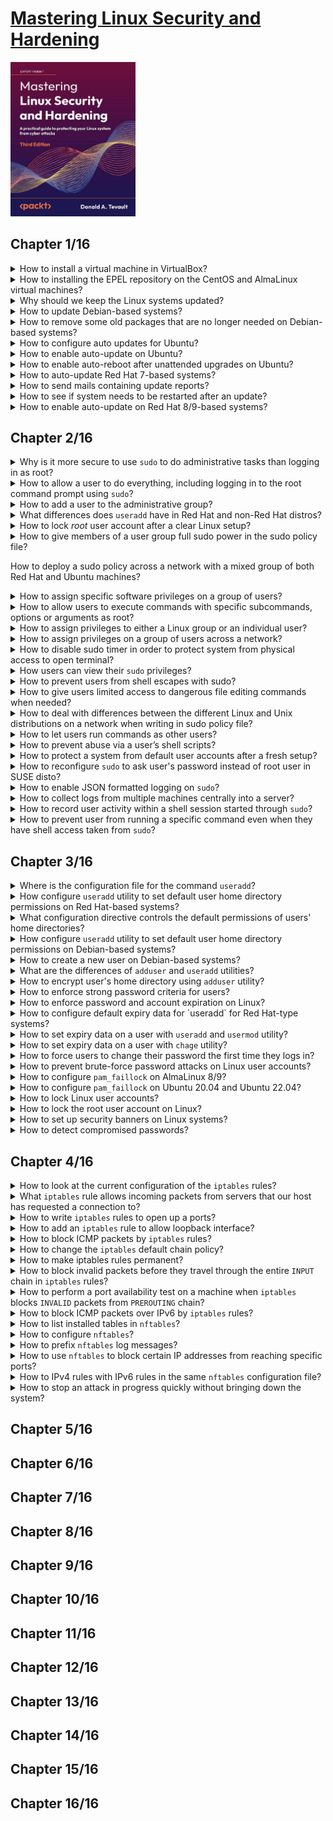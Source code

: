 # [Mastering Linux Security and Hardening](books/9781837630516.md)
<img alt="Mastering Linux Security and Hardening" src="../covers/9781837630516.jpg" width="200"/>

## Chapter 1/16

<details>
<summary>How to install a virtual machine in VirtualBox?</summary>

> Download and install VirtualBox and the VirtualBox Extension Pack from https://www.virtualbox.org/.
>
> Get version of installed VirtualBox:
>
> ```sh
> vbox_version="$(vboxmanage --version | sed 's/[^0-9.].*//')"
> ``````
>
> Check if extension pack is already installed:
>
> ```sh
> vboxmanage list extpacks | grep 'Version:' | awk '{print $2}' | grep -q "${vbox_version}" && echo "extpack for ${vbox_version} already exists"
> ``````
>
> Install extension pack otherwise:
>
> ```sh
> vbox_sum256="$(wget -O - -q "https://www.virtualbox.org/download/hashes/${vbox_version}/SHA256SUMS" | grep "${vbox_version}.vbox-extpack" | cut -d' ' -f1)"
> wget -c "https://download.virtualbox.org/virtualbox/${vbox_version}/Oracle_VM_VirtualBox_Extension_Pack-${vbox_version}.vbox-extpack" -O /tmp/${vbox_version}.vbox-extpack
> vboxmanage extpack install --replace --accept-license=${vbox_sum256} /tmp/${vbox_version}.vbox-extpack
> ``````
>
> Download the installation `.iso` files for Ubuntu Server 22.04, CentOS 7, AlmaLinux8, and AlmaLinux9 from https://ubuntu.com/, https://almalinux.org/, and https://www.centos.org/.
>
> Create a virtual machine and register it:
>
> ```sh
> vboxmanage createvm --name ubuntu --ostype archlinux_64 --basefolder $HOME/VMs --register
> ``````
>
> Increase the memory, virtual memory and cpu count:
>
> ```sh
> vboxmanage modifyvm ubuntu --cpus 2 --memory 2048 --vram 128
> ``````
>
> Create a virtual drive controller and medium and attach to the virtual machine:
>
> ```sh
> vboxmanage storagectl ubuntu --add SATA --type sata --controller IntelAhci
> vboxmanage createmedium disk --filename $HOME/VMs/ubuntu/ubuntu.vdi --size $((1024 * 20)) --format VDI
> vboxmanage storageattach sample --storagectl SATA --medium $HOME/VMs/ubuntu/ubuntu.vdi mtype normal --type hdd --port 0
> ``````
>
> Create a DVD drive, insert the `.iso` file into it and attach to the virtual machine:
>
> ```sh
> vboxmanage createmedium dvd --filename $HOME/VMs/ubuntu/ubuntu.dvd --size $((1024 * 4))
> vboxmanage storageattach ubuntu --storagectl SATA --medium $HOME/VMs/ubuntu/ubuntu.dvd --mtype normal --type dvddrive --port 1
> ``````
>
> Create a NAT network and enable port forwarding:
>
> ```sh
> ``````
>
> Start the new virtual machine:
>
> ```sh
> vboxmanage startvm ubuntu --type gui
> ``````
>
> Now install Ubuntu and take a snapshot after the clean setup:
>
> ```sh
> vboxmanage snapshot ubuntu take post-installation
> ``````

> **Resources**
> - 1

> **References**
---
</details>

<details>
<summary>How to installing the EPEL repository on the CentOS and AlmaLinux virtual machines?</summary>

> While the **Ubuntu** package repositories have pretty much everything that you need, the **CentOS** and **AlmaLinux** package repositories are lacking.
> You’ll need to install the EPEL repository. (The EPEL project is run by the Fedora team.)  
> When you install third-party repositories on Red Hat 7 and CentOS 7 systems, you’ll also need to install a priorities package and edit the `.repo` files to set the proper priorities for each repository.
> This will prevent packages from the third-party repository from overwriting official Red Hat and CentOS packages if they just happen to have the same name.  
> The two packages that you’ll need to install EPEL are in the normal CentOS 7 repositories.
>
> ```sh
> sudo yum install yum-plugin-priorities epel-release
> ``````
>
> When the installation completes, navigate to the `/etc/yum.repos.d` directory, and open the `CentOS-Base.repo` file in your favorite text editor.  
> After the last line of the `base`, `updates`, and extras sections, add the line `priority=1`.  
> After the last line of the `centosplus` section, add the line `priority=2`.  
> Open the `epel.repo` file for editing.
> After the last line of the `epel` section, add the line `priority=10`.
> After the last line of each remaining section, add the line `priority=11`.  
> Update the system and then create a list of the installed and available packages:
>
> ```sh
> sudo yum upgrade sudo yum list > yum_list.txt
> ``````
>
> To install the EPEL repository on **AlmaLinux**, all you have to do is run this command:
>
> ```sh
> sudo dnf install epel-release
> ``````
>
> There’s no priorities package as there is on CentOS 7 and earlier, so we won’t have to worry about configuring the repository priorities.
> When the package installation is complete, update the system and create a list of available sof t ware packages with these two commands:
>
> ```sh
> sudo dnf upgrade sudo dnf list > dnf_list.txt
> ``````

> **Resources**
> - 1

> **References**
---
</details>

<details>
<summary>Why should we keep the Linux systems updated?</summary>

> Spend some time perusing the Common Vulnerabilities and Exposures database on https://cve.mitre.org/ and you’ll soon see why it’s so important to keep your systems updated.

> **Resources**
> - 1

> **References**
---
</details>

<details>
<summary>How to update Debian-based systems?</summary>

> run two commands:
>
> ```sh
> sudo apt update
> sudo apt dist-upgrade
> ``````

> **Resources**
> - 1

> **References**
---
</details>

<details>
<summary>How to remove some old packages that are no longer needed on Debian-based systems?</summary>

> ```sh
> sudo apt auto-remove
> ``````

> **Resources**
> - 1

> **References**
---
</details>


<details>
<summary>How to configure auto updates for Ubuntu?</summary>

>

> **Resources**
> - 1

> **References**
---
</details>

<details>
<summary>How to enable auto-update on Ubuntu?</summary>

> When you first install Ubuntu, automatic updates are turned on by default.
> To verify that, you’ll first check the status of the `unattended-upgrades` service:
>
> ```sh
> systemctl status unattended-upgrades
> ``````
>
> Then, look in the `/etc/apt/apt.conf.d/20auto-upgrades` file. If *auto-updating* is enabled, you’ll see this:
>
> ```
> APT::Periodic::Update-Package-Lists "1";
> APT::Periodic::Unattended-Upgrade "1";
> ``````

> **Resources**
> - 1

> **References**
---
</details>

<details>
<summary>How to enable auto-reboot after unattended upgrades on Ubuntu?</summary>

> By default, Ubuntu systems don’t automatically reboot after an update is installed.
> If you keep it that way, you’ll see a message about it when you log into the system. 
> But if you prefer, you can set Ubuntu to automatically reboot after it automatically updates itself.
>
> Go into the `/etc/apt/apt.conf.d` directory and open the `50unattended-upgrades` file in your favorite text editor, you’ll see a line that says:
>
> ```sh
> Unattended-Upgrade::Automatic-Reboot "false";
> ``````
>
> With this new configuration, Ubuntu will now reboot itself immediately after the automatic update process has completed.
> If you’d rather have the machine reboot at a specific time, scroll down where you’ll see this:
>
> ```sh
> //Unattended-Upgrade::Automatic-Reboot-Time "02:00";
> ``````
>
> To disable automatic updates, just go into the `/etc/apt/apt.conf.d` directory and open the `20auto-upgrades` file in your favorite text editor, you’ll see:
>
> ```sh
> APT::Periodic::Update-Package-Lists "1";
> APT::Periodic::Unattended-Upgrade "1";
> ``````
>
> Change the parameter for that second line to 0, so that the file will now look like this:
>
> ```sh
> APT::Periodic::Update-Package-Lists "1";
> APT::Periodic::Unattended-Upgrade "0";
> ``````
>
> If you want to see if there are any security-related updates available, but don’t want to see any non-security updates, use the unattended-upgrade command, like so:
>
> ```sh
> sudo unattended-upgrade --dry-run -d
> ``````
>
> 8. To manually install the security-related updates without installing non-security updates, just run:
>
> ```sh
> sudo unattended-upgrade -d
> ``````
>
> Also, if you’re running a non-Ubuntu flavor of Debian, which would include Rasp-bian for the Raspberry Pi, you can give it the same functionality as Ubuntu by installing the unattended-upgrades package. Just run this command:
>
> ```sh
> sudo apt install unattended-upgrades
> ``````

> **Resources**
> - 1

> **References**
---
</details>

<details>
<summary>How to auto-update Red Hat 7-based systems?</summary>

> There’s no automatic update mechanism on Red Hat-based systems, which include CentOS and Oracle Linux.
> So, with the default configuration, you’ll need to perform updates yourself:
>
> To update a Red Hat 7-based system, just run this one command:
>
> ```sh
> sudo yum upgrade
> ``````
>
> To see only security updates that are ready to be installed:
>
> ```sh
> sudo yum updateinfo list updates security
> ``````
>
> To only install the security updates:
>
> ```sh
> sudo yum upgrade --security
> ``````
>
> To make CentOS system automatically update itself, install and enable `yum-cron` service:
>
> ```sh
> sudo yum install yum-cron
> sudo systemctl enable --now yum-cron
> ``````
>
> To configure `yum-cron` service, edit `/etc/yum/yum-cron.conf` file:
>
> ```sh
> update_cmd = security
>
> download_updates = yes
> apply_updates = no
> ``````
>
> If you want the updates to get automatically installed, change the `apply_updates` parameter to `yes`.
>
> Note that unlike Ubuntu, there’s no setting to make Red Hat 7-based systems automatically reboot themselves after an update.

> **Resources**
> - 1

> **References**
---
</details>

<details>
<summary>How to send mails containing update reports?</summary>

> Mail settings for yum-cron can be found in `/etc/yum/yum-cron.conf` file.
>
> The `email_to` line is set to send messages to the root user account.
> If you want to receive messages on your own account, just change it here.
>
> To see the messages, you’ll need to install a mail reader program like **mutt**, if one isn’t already installed. 
>
> ```sh
> sudo yum install mutt
> ``````

> **Resources**
> - 1

> **References**
---
</details>

<details>
<summary>How to see if system needs to be restarted after an update?</summary>

> Make sure `needs-restarting` is installed:
>
> ```sh
> sudo yum install yum-utils
> ``````
>
> * `sudo needs-restarting`: This shows the services that need to be restarted, and the reasons why the system might need to be rebooted.
> * `sudo needs-restarting -s`: This only shows the services that need to be restarted.
> * `sudo needs-restarting -r`: This only shows the reasons why the system needs to be rebooted.

> **Resources**
> - 1

> **References**
---
</details>

<details>
<summary>How to enable auto-update on Red Hat 8/9-based systems?</summary>

> For the most part, you use `dnf` the same way that you’d use `yum`, with the same arguments and options.
>
> ```sh
> sudo dnf upgrade
> ``````
>
> The main functional difference between `yum` and `dnf` is that `dnf` has a different automatic update mechanism.
> Instead of installing the `yum-cron` package, you’ll now install the `dnf-automatic` package:
>
> ```sh
> sudo dnf install dnf-automatic
> ``````
>
> Configure the `/etc/dnf directory/automatic.conf` file the same way as you did the yum-cron.conf file for CentOS 7.  
>
> Instead of working as a cron job, as the old `yum-cron` did, `dnf-automatic` works with a systemd timer.
> When you first install `dnf-automatic`, the timer is disabled.
> Enable it and start it by running this command:
>
> ```sh
> sudo systemctl enable --now dnf-automatic.timer
> ``````
>
> To determine if a system needs to be restarted, just install the `yum-utils` package and run the `needs-restarting` command, the same as you did for CentOS 7.
> (For some reason, the Red Hat developers never bothered to change the package name to `dnf-utils`.)

> **Resources**
> - 1

> **References**
---
</details>

## Chapter 2/16

<details>
<summary>Why is it more secure to use <code>sudo</code> to do administrative tasks than logging in as root?</summary>

> Using `su -` to log in to the root command prompt does not let `sudo` to record user activity.
> For that reason, getting access to the root command prompt should be prevented.

> **Resources**
> - 2

> **References**
---
</details>

<details>
<summary>How to allow a user to do everything, including logging in to the root command prompt using <code>sudo</code>?</summary>

> The first method is to add users to a predefined administrators group and then, if it hasn’t already been done, to configure the sudo policy to allow that group to do its job.
> It’s simple enough to do except that different Linux distro families use different admin groups.
>
> On Unix, BSD, and most Linux systems, you would add users to the **wheel** group.
>
> Edit sudo policy file by doing `sudo visudo`:
>
> ```sudo
> %wheel ALL=(ALL) ALL
> ``````
>
> The percent sign indicates that we’re working with a group.
> The three appearances of *ALL* mean that members of that group can perform *ALL* commands, as *ALL* users, on *ALL* machines in the network on which this policy is deployed.
>
> ```sudo
> %wheel ALL=(ALL) NOPASSWD: ALL
> ``````
>
> The former snippet means that members of the **wheel** group would be able to perform all of their sudo tasks without ever having to enter any password.
> Avoid doing so, even for home use.

> **Resources**
> - 2

> **References**
---
</details>

<details>
<summary>How to add a user to the administrative group?</summary>

> On Red Hat distros add users to the **wheel** group:
>
> ```sudo
> sudo usermod -a -G wheel maggie
> ``````
>
> Use `-a` option in order to prevent removing the user from other groups to which he or she belongs.
>
> You can also add a user account to the wheel group as you create it.
>
> ```sudo
> sudo useradd -G wheel frank
> ``````
>
> For members of the Debian family, including Ubuntu, the procedure is the same, except that you would use the **sudo** group instead of the **wheel** group.

> **Resources**
> - 2

> **References**
---
</details>

<details>
<summary>What differences does <code>useradd</code> have in Red Hat and non-Red Hat distros?</summary>

> With a member of the Red Hat family, `useradd` comes with predefined default settings to create user accounts. 
> For non-Red Hat-type distros, you’d need to either reconfigure the default settings or use extra option switches in order to create the user’s home directory and to assign the correct shell:
>
> *Red Hat distros*
>
> ```sudo
> sudo useradd -G wheel frank
> ``````
>
> *non-Red Hat distros*
>
> ```sudo
> sudo useradd -G wheel -m -d /home/frank -s /bin/bash frank
> ``````

> **Resources**
> - 2

> **References**
---
</details>

<details>
<summary>How to lock <i>root</i> user account after a clear Linux setup?</summary>

> Create a normal user account and give it full `sudo` privileges.
> Then, log out of the *root* account and log back in with your normal user account and disable the *root* account:
>
> ```sh
> sudo passwd -l root
> ``````

> **Resources**
> - 2

> **References**
---
</details>

<details>
<summary>How to give members of a user group full sudo power in the sudo policy file?</summary>

> You can either create an entry for an individual user or create a user alias.
>
> ```sudo
> ADMINS ALL=(ALL) ALL
> ``````
>
> It’s also possible to add a sudo entry for just a single user, and you might need to do that under very special circumstances.
>
> ```sudo
> frank ALL=(ALL) ALL
> ``````

> **Resources**
> - 2

> **References**
---
</details>

How to deploy a sudo policy across a network with a mixed group of both Red Hat and Ubuntu machines?

<details>
<summary>How to assign specific software privileges on a group of users?</summary>

> You can, for example, create a `BACKUPADMINS` user alias for backup administrators, a `WEBADMINS` user alias for web server administrators, or whatever else you desire:
>
> ```sudo
> User_Alias SOFTWAREADMINS = vicky, cleopatra
> ``````
>
> Then assign some duties to the user alias:
>
> ```sudo
> Cmnd_Alias SOFTWARE = /bin/rpm, /usr/bin/up2date, /usr/bin/yum
> ``````
>
> Now, it’s just a simple matter of assigning the `SOFTWARE` command alias to the `SOFTWAREADMINS` user alias:
>
> ```sudo
> SOFTWAREADMINS ALL=(ALL) SOFTWARE
> ``````

> **Resources**
> - 2

> **References**
---
</details>

<details>
<summary>How to allow users to execute commands with specific subcommands, options or arguments as root?</summary>

> The way sudo works is that if a command is listed by itself, then the assigned user can use that command with any subcommands, options, or arguments.
>
> ```sudo
> Cmnd_Alias SERVICES = /sbin/service, /sbin/chkconfig, /usr/bin/systemctl start, /usr/bin/systemctl stop, /usr/bin/systemctl reload, /usr/bin/systemctl restart, /usr/bin/systemctl status, /usr/bin/systemctl enable, /usr/bin/systemctl disable
> ``````
>
> But when a command is listed in the command alias with a subcommand, option, or argument, that’s all anyone who’s assigned to the command alias can run.
>
> You can eliminate all of the `systemctl` subcommands and make the `SERVICES` alias look like this:
>
> ```sudo
> Cmnd_Alias SERVICES = /sbin/service, /sbin/chkconfig, /usr/bin/systemctl
> ``````
>
> But if you do that, Lionel and Charlie will also be able to shut down or reboot the system, edit the services files, or change the machine from one systemd target to another.
>
> Because the `systemctl` command covers a lot of different functions, you have to be careful not to allow delegated users to access too many of those functions.
> A better solution would be to add a wildcard to each of the systemctl subcommands:
>
> ```sudo
> Cmnd_Alias SERVICES = /sbin/service, /sbin/chkconfig, /usr/bin/systemctl start *, /usr/bin/systemctl stop *, /usr/bin/systemctl reload *, /usr/bin/systemctl restart *, /usr/bin/systemctl status *, /usr/bin/systemctl enable *, /usr/bin/ systemctl disable *
> ``````

> **Resources**
> - 2

> **References**
---
</details>

<details>
<summary>How to assign privileges to either a Linux group or an individual user?</summary>

> ```sudo
> katelyn ALL=(ALL) STORAGE
> gunther ALL=(ALL) /sbin/fdisk -l
> %backup_admins ALL=(ALL) BACKUP
> ``````

> **Resources**
> - 2

> **References**
---
</details>

<details>
<summary>How to assign privileges on a group of users across a network?</summary>

> Each host alias consists of a list of server hostnames.
> This is what allows you to create one sudoers file on one machine and deploy it across the network.
> For example, you could create a `WEBSERVERS` host alias, a `WEBADMINS` user alias, and a `WEBCOMMANDS` command alias with the appropriate commands:
>
> ```sudo
> Host_Alias WEBSERVERS = webserver1, webserver2
> User_Alias WEBADMINS = junior, kayla
> Cmnd_Alias WEBCOMMANDS = /usr/bin/systemctl status httpd, /usr/bin/systemctl start httpd, /usr/bin/systemctl stop httpd, /usr/bin/systemctl restart httpd
> WEBADMINS WEBSERVERS=(ALL) WEBCOMMANDS
> ``````

> **Resources**
> - 2

> **References**
---
</details>

<details>
<summary>How to disable sudo timer in order to protect system from physical access to open terminal?</summary>

> Even though `sudo` is a security tool, certain things that you can do with it can make your system even more insecure than it was.
>
> By default, the sudo timer is set for 5 minutes.
> Although this is obviously handy, it can also be problematic if users were to walk away from their desks with a command terminal still open.
>
> You can easily disable this timer by adding a line to the *Defaults* section of the sudoers file:
>
> ```sudo
> Defaults timestamp_timeout = 0
> ``````
>
> If you need to leave your desk for a moment, your best action would be to log out of the server first.
> Short of that, you could just reset the sudo timer by running this command:
>
> ```sh
> sudo -k
> ``````

> **Resources**
> - 2

> **References**
---
</details>

<details>
<summary>How users can view their <code>sudo</code> privileges?</summary>

> ```sh
> sudo -l
> ``````

> **Resources**
> - 2

> **References**
---
</details>

<details>
<summary>How to prevent users from shell escapes with sudo?</summary>

> By assigning shell commands to users in sudo policy file, you have effectively given them full `sudo` privileges.
>
> ```sudo
> maggie ALL=(ALL) /bin/bash, /bin/zsh
> ``````
>
> This should be avoided all the time.
>
> But certain programs, especially text editors like `vi` and pagers like `less`, also have a handy shell escape feature.
>
> Imagine that you want Frank to be able to edit the `sshd_config` file and only that file.
> You might be tempted to add a line to your sudo configuration that would look like this:
>
> ```sudo
> frank ALL=(ALL) /bin/vim /etc/ssh/sshd_config
> ``````
>
> Once Frank has opened the `sshd_config` file with his sudo privilege, he can then use Vim’s shell escape feature to perform other root-level commands, which includes being able to edit other configuration files, create new users, manipulate system services, or install malware.
>
> You can fix this problem by having users use sudoedit instead of vim:
>
> ```sudo
> frank ALL=(ALL) sudoedit /etc/ssh/sshd_config
> ``````
>
> Other programs that have a shell escape feature include the following:
>
> * vim
> * emacs
> * less
> * view
> * more
>
> To deal with them, use the `NOEXEC:` option when we set up our sudoers rules.
>
> ```sudo
> vicky ALL=(ALL) /usr/bin/less
> ``````
>
> ```sh
>  sudo less messages
> ``````
>
> To open a shell from within less, Vicky will type `!bash` instead of `:shell` and a new shell will be spawned.
>
> To fix that we use the `NOEXEC:` option to the sudoers rule:
>
> ```sudo
> vicky ALL=(ALL) NOEXEC: /usr/bin/less
> ``````
>
> This prevents Vicky from escaping to even her own shell.

> **Resources**
> - 2

> **References**
---
</details>

<details>
<summary>How to give users limited access to dangerous file editing commands when needed?</summary>

> Some programs that don’t have shell escapes can still be dangerous if you give users unrestricted privileges to use them.
>
> * cat
> * cut
> * awk
> * sed
>
> If you must give someone sudo privileges to use one of these programs, it’s best to limit their use to only specific files.

> **Resources**
> - 2

> **References**
---
</details>

<details>
<summary>How to deal with differences between the different Linux and Unix distributions on a network when writing in sudo policy file?</summary>

> You can use host aliases to ensure that servers will only allow the execution of commands that are appropriate for their operating systems.
> Also, be aware that some system services have different names on different Linux distributions.
> On Red Hat-type systems, the Secure Shell service is `sshd`. On Debian/Ubuntu systems, it’s just plain `ssh`.

> **Resources**
> - 2

> **References**
---
</details>

<details>
<summary>How to let users run commands as other users?</summary>

> In the following line, *(ALL)* means that Sylvester can run the `systemctl` commands as any user:
>
> ```sudo
> sylvester ALL=(ALL) /usr/bin/systemctl status sshd, /usr/bin/systemctl restart sshd
> ``````
>
> You could, if desired, change that *(ALL)* to *(root)* in order to specify that Sylvester can only run these commands as the root user:
>
> ```sudo
> sylvester ALL=(root) /usr/bin/systemctl status sshd, /usr/bin/systemctl restart sshd
> ``````
>
> Okay, there’s probably not much point in that because nothing changes.
>
> But there are more practical uses for this feature.
> Let’s say that Vicky is a database admin, and you want her to run as the database user:
>
> ```sudo
> vicky ALL=(database) /usr/local/sbin/some_database_script.sh
> ``````
>
> Vicky could then run the command as the database user by entering the following command:

> **Resources**
> - 2

> **References**
---
</details>

<details>
<summary>How to prevent abuse via a user’s shell scripts?</summary>

> Let’s have Frank create the `frank_script.sh` shell script:
>
> ```sh
> sudo -u database some_database_script.sh
> ``````
>
> add this rule for Frank:
>
> ```sudo
> frank ALL=(ALL) /home/frank/frank_script.sh
> ``````
>
> Since this file is in Frank’s own home directory and he is its owner, he can edit it any way he wants.
>
> ```sh
> #!/bin/bash
>
> echo "This script belongs to Frank the Cat."
> sudo -i
> ``````
>
> What `sudo -i` does is to log a person in to the root user’s shell, the same way that `sudo su -` does.
> If Frank were to do `sudo -i` from his own command prompt, it would fail because he doesn’t have the privilege to do that.
>
> To remedy this, move Frank’s script to the `/usr/local/sbin/` directory and change the ownership to the root user so that Frank won’t be able to edit it.
> And of course, before I do that, I’ll make sure to delete that `sudo -i` line from it:
>
> ```sh
> mv frank_script.sh /usr/local/sbin
> chown root: /usr/local/sbin/frank_script.sh
> ``````
>
> Finally, I’ll open `visudo` and change his rule to reflect the new location of the script.
> The new rule looks like this:
>
> ```sudo
> frank ALL=(ALL) /usr/local/sbin/frank_script.sh
> ``````
>
> Frank can still run the script, but he can’t edit it.

> **Resources**
> - 2

> **References**
---
</details>

<details>
<summary>How to protect a system from default user accounts after a fresh setup?</summary>

> The first thing you want to do after setting up a system is to set up your own user account, give it a good password, and give it sudo privileges.
> Then get rid of that default account, because leaving it in place, especially if you leave the default password, is just asking for trouble.
>
> Look in the `/etc/password` file on *RaspEX*, and you’ll see the default user there:
>
> ```passwd
> raspex:x:1000:1000:,,,:/home/raspex:/bin/bash
> ``````
>
> Then, look in the `/etc/sudoers` file, and you’ll see this line, which allows the *raspex* user to do all `sudo` commands without having to enter a password:
>
> ```sudo
> raspex ALL=(ALL) NOPASSWD: ALL
> ``````
>
> Another thing to watch out for is that some Linux distributions for IoT devices have this rule in a separate file in the `/etc/sudoers.d` directory, instead of in the main sudoers file.
> Either way, you’ll want to delete this rule, as well as the default user account, when you set up your IoT device.
> And of course, you’ll also want to change the root user password, and then lock the root user account.

> **Resources**
> - 2

> **References**
---
</details>

<details>
<summary>How to reconfigure <code>sudo</code> to ask user's password instead of root user in SUSE disto?</summary>

> When you install a SUSE distro you and the root user will both have the same password.
>
> When you do `sudo visudo` on a SUSE machine, you’ll see these two lines that you don’t see on any other Linux distro:
>
> ```sudo
> Defaults targetpw # ask for the password of the target user i.e.
> root ALL ALL=(ALL) ALL # WARNING! Only use this together with 'Defaults targetpw'!
> ``````
>
> Replace previous rules with:
>
> ```sudo
> %wheel ALL=(ALL:ALL) ALL
> ``````
>
> Add users to *wheel* group:
>
> ```sh
> usermod -a -G wheel frank
> ``````
>
> Then disable the *root* user:
>
> ```sh
> sudo passwd -l root
> ``````

> **Resources**
> - 2

> **References**
---
</details>

<details>
<summary>How to enable JSON formatted logging on <code>sudo</code>?</summary>

> ```sudo
> Defaults log_format=json
> ``````

> **Resources**
> - 2

> **References**
> - https://opensource.com/article/22/2/new-sudo-features-2022
---
</details>

<details>
<summary>How to collect logs from multiple machines centrally into a server?</summary>

> ```sudo
> Defaults log_server=172.16.167.150
> ``````
>
> If you want JSON-formatted log messages, you need the following setting in the `[eventlog]` section of the `/etc/sudo_logsrvd.conf` file:
>
> ```conf
> log_format = json
> ``````

> **Resources**
> - 2

> **References**
> - https://opensource.com/article/22/2/new-sudo-features-2022
---
</details>

<details>
<summary>How to record user activity within a shell session started through <code>sudo</code>?</summary>

> ```sudo
> Defaults log_subcmds
> ``````

> **Resources**
> - 2

> **References**
> - https://opensource.com/article/22/2/new-sudo-features-2022
---
</details>

<details>
<summary>How to prevent user from running a specific command even when they have shell access taken from <code>sudo</code>?</summary>

> Let's say the `who` command is dangerous.
>
> ```sudo
> Defaults intercept
> frank ALL = (ALL) ALL, !/usr/bin/who
> ``````
>
> Now users will be prevented to run the `who` command even when they try to run it within a shell opened by `sudo`.
>
> You can easily disable running shells altogether:
>
> ```sudo
> Defaults intercept
> Cmnd_Alias SHELLS=/usr/bin/bash, /usr/bin/sh, /usr/bin/csh
> frank ALL = (ALL) ALL, !SHELLS
> ``````
>
> Not only users cannot start shell sessions through `sudo`, also they cannot execute external commands from editors either.

> **Resources**
> - 2

> **References**
> - https://opensource.com/article/22/2/new-sudo-features-2022
---
</details>

## Chapter 3/16

<details>
<summary>Where is the configuration file for the command <code>useradd</code>?</summary>

> `/etc/login.defs` configuration file.

> **Resources**
> - 3

> **References**
---
</details>

<details>
<summary>How configure <code>useradd</code> utility to set default user home directory permissions on Red Hat-based systems?</summary>

> By default, the `useradd` utility on Red Hat-type systems creates user home directories with a permissions setting of `700`, configured in `/etc/login.defs` file.
>
> ```conf
> CREATE_HOME yes
> UMASK 077
> ``````

> **Resources**
> - 3

> **References**
---
</details>

<details>
<summary>What configuration directive controls the default permissions of users' home directories?</summary>

> By default, `HOME_MODE` directive in `/etc/login.defs` configuration file is used to set permission for new user home directories.
> But if `HOME_MODE` is not set, the value of `UMASK` is used to create the mode.
>
> On RHEL 8 or RHEL 9-type distro, such as AlmaLinux, the `UMASK` is set for wide-open permissions:
>
> ```conf
> UMASK 022
> ``````
>
> But even though the `UMASK` is wide-open, when `HOME_MODE` is set properly, new user home directories still get properly locked down:
>
> ```conf
> HOME_MODE 0700
> ``````
>
> Either the `HOME_MODE` line or the `UMASK` line is in the login.defs file for all Linux distros, but until recently, Red Hat-type distros have been the only ones that have had them set to a restrictive value by default.
>
> ```conf
> UMASK 077
> ``````

> **Resources**
> - 3

> **References**
---
</details>

<details>
<summary>How configure <code>useradd</code> utility to set default user home directory permissions on Debian-based systems?</summary>

> The default permission set to users' home directories on Debian-based systems is wide-open, it should be fixed:
>
> ```sh
> cd /home
> sudo chmod 700 *
> ``````
>
> To change the default permissions setting for home directories, edit `/etc/login.defs` configuration file and set directive values accordingly:
>
> ```conf
> UMASK 077
> HOME_MODE 0750
> ``````
>
> This includes access permissions for a user’s own personal group, but that’s okay. It still effectively means that only the respective owners of the various home directories can get into them.

> **Resources**
> - 3

> **References**
---
</details>

<details>
<summary>How to create a new user on Debian-based systems?</summary>

> Debian-based distros have two user creation utilities:
>
> * `useradd`
> * `adduser`
>
> The `useradd` utility on Debian-based systems does not create user home directory and does not set user shell by default.
> So the command should be used like this:
>
> ```sh
> sudo useradd -m -d /home/frank -s /bin/bash frank
> ``````

> **Resources**
> - 3

> **References**
---
</details>

<details>
<summary>What are the differences of <code>adduser</code> and <code>useradd</code> utilities?</summary>

> The `adduser` utility is an interactive way to create user accounts and passwords with a single command, which is unique to the Debian family of Linux distros.
>
> On Debian and Ubuntu 20.04, it creates user home directories with the wide-open 755 permissions value.
> Fix it by overwriting the `DIR_MODE` directive in `/etc/adduser.conf` file:
>
> ```conf
> DIR_MODE=700
> ``````
>
> One thing that `adduser` can do that `useradd` can’t is to automatically encrypt a user’s home directory as you create the account.

> **Resources**
> - 3

> **References**
---
</details>

<details>
<summary>How to encrypt user's home directory using <code>adduser</code> utility?</summary>

> You’ll first have to install the `ecryptfs-utils` package.
>
> ```sh
> sudo apt install ecryptfs-utils
> ``````
>
> Create a user account with an encrypted home directory for Cleopatra and then view the results:
>
> ```sh
> sudo adduser --encrypt-home cleopatra
> ``````
>
> Log in as Cleopatra and run the `ecryptfs-unwrap-passphrase` command:
>
> ```sh
> su - cleopatra
> ecryptfs-unwrap-passphrase
> exit
> ``````
>
> Note that some of the information that `adduser` asks for is optional, and you can just hit the *Enter* key for those items.

> **Resources**
> - 3

> **References**
---
</details>

<details>
<summary>How to enforce strong password criteria for users?</summary>

> We’ll be using the `pwquality` module for the **Pluggable Authentication Module (PAM)**.
> This is a newer technology that has replaced the old *cracklib* module.
> On any Red Hat 7 or newer type of system, and on SUSE and OpenSUSE, `pwquality` is installed by default, even if you do a minimal installation.
>
> If you `cd` into the `/etc/pam.d/` directory, you can do a `grep` operation to check that the PAM configuration files are already set up.
> `retry=3` means that a user will only have three tries to get the password right when logging in to the system:
>
> ```sh
> grep 'pwquality' *
> ``````
>
> On Debian and Ubuntu, you’ll need to install `pwquality` yourself:
>
> ```sh
> sudo apt install libpam-pwquality
> ``````
>
> The rest of the procedure is the same for all of our operating systems and consists of just editing the `/etc/security/pwquality.conf` file.
>
> No password complexity criteria are in effect after installation.
>
> The minimum length setting works on a credit system.
> This means that for every different type of character class in the password, the minimum required password length will be reduced by one character.
>
> For example, let’s set minlen to a value of 19 and try to assign Katelyn the password of *turkeylips*:
>
> ```conf
> minlen = 19
> ``````
>
> Because the lowercase characters in *turkeylips* count as credit for one type of character class, we’re only required to have 18 characters instead of 19.
> If we try this again with *TurkeyLips*, the uppercase T and uppercase L count as a second character class, so we only need to have 17 characters in the password.
>
> Let’s say that you don’t want lowercase letters to count toward your credits:
>
> ```conf
> lcredit = 1
> ``````
>
> change the 1 to a 0:
>
> ```conf
> lcredit = 0
> ``````
>
> Then, try assigning Katelyn *turkeylips* as a password.
>
> This time, the `pwquality` really does want 19 characters.
> If we set a credit value to something higher than 1, we would get credit for multiple characters of the same class type up to that value.
>
> We can also set the credit values to negative numbers in order to require a certain number of characters types in a password.
>
> ```conf
> dcredit = -3
> ``````
>
> This would require at least three digits in a password.
> However, it’s a really bad idea to use this feature, because someone who’s doing a password attack would soon find the patterns that you require,
> which would help the attacker to direct the attack more precisely.
> If you need to require that a password has multiple character types, it would be better to use the minclass parameter:
>
> ```conf
> minclass = 3
> ``````
>
> It’s already set to a value of 3, which would require characters from three different classes. To use this value, all you have to do is to remove the comment symbol.
>
> In the `/etc/login.defs` file on your CentOS 7 machine, you’ll see the line `PASS_MIN_LEN 5`.
> Supposedly, this is to set the minimum password length, but in reality, `pwquality` overrides it.
> So, you could set this value to anything at all, and it would have no effect. (Note that the `PASS_MIN_LEN` parameter is no longer supported on RHEL 8/9-type distros.)

> **Resources**
> - 3

> **References**
---
</details>


<details>
<summary>How to enforce password and account expiration on Linux?</summary>

> With the `chage` utility, you can either set password and account expiration data for other users or use the `-l` option to view expiration data.
> Any unprivileged user can use `chage -l` without `sudo` to view his or her own data.
>
> let’s first look at where the default settings are stored. 
> Default settings are stored in `/etc/login.defs` file.
>
> ```
> PASS_MAX_DAYS 99999
> PASS_MIN_DAYS 0
> PASS_WARN_AGE 7
> ``````

> **Resources**
> - 3

> **References**
---
</details>

<details>
<summary>How to configure default expiry data for `useradd` for Red Hat-type systems?</summary>

> The `/etc/default/useradd` file has the default settings.  
>
> Ubuntu also has the `useradd` configuration file, but it doesn’t work.
> No matter how you configure it, the Ubuntu version of useradd just won’t read it. So, the write-up about this file only applies to Red Hat-type systems.
>
> The `EXPIRE=` line sets the default expiration date for new user accounts.
>
> By default, there is no default expiration date.
> `INACTIVE=-1` means that user accounts won’t be automatically locked out after the users’ passwords expire.
> If we set this to a positive number, then any new users will have that many days to change an expired password before the account gets locked.
>
> To change the defaults in the `useradd` file, you can either hand-edit the file or use `useradd -D` with the appropriate option switch for the item that you want to change.
>
> For example, to set a default expiration date of December 31, 2025, the command would be as follows:
>
> ```sh
> sudo useradd -D -e 2025-12-31
> ``````
>
> To see the new configuration, you can either open the `useradd` file or just do `sudo useradd -D`.
>
> `useradd` doesn’t do any safety checks to ensure that the default shell that you’ve assigned is installed on the system.

> **Resources**
> - 3

> **References**
---
</details>

<details>
<summary>How to set expiry data on a user with <code>useradd</code> and <code>usermod</code> utility?</summary>

> There are three ways that you can do this:
>
> 1. Use `useradd` with the appropriate option switches to set expiry data as you create the accounts. 
> 2. Use `usermod` to modify expiry data on existing accounts.
> 3. Use `chage` to modify expiry data on existing accounts.
>
> You can use `useradd` and `usermod` to set account expiry data, but not to set password expiry data.
>
> * -e: Use this to set an expiration date for the account, in the form YYYY-MM-DD.
> * -f: Use this to set the number of days after the user’s password expires that you want for his or her account to get locked out.
>
> Let’s say that you want to create an account for Charlie that will expire at the end of 2025.
>
> ```sh
> sudo useradd -e 2025-12-31 charlie
> sudo useradd -m -d /home/charlie -s /bin/bash -e 2025-12-31 charlie
> ``````
>
> Verify what you’ve entered:
>
> ```sh
> sudo chage -l charlie
> ``````
>
> Now, let’s say that Charlie’s contract has been extended, and you need to change his account expiration to the end of January 2026.
>
> ```sh
> sudo usermod -e 2026-01-31 charlie
> ``````
>
> Optionally, you can set the number of days before an account with an expired password will get locked out:
>
> ```sh
> sudo usermod -f 5 charlie
> ``````
>
> But if you were to do that now, you wouldn’t see any difference in the `chage -l` output because we still haven’t set expiration data for Charlie’s password.

> **Resources**
> - 3

> **References**
---
</details>

<details>
<summary>How to set expiry data on a user with <code>chage</code> utility?</summary>

> You will only use `chage` to modify existing accounts, and you will use it for setting either an account expiration or a password expiration.
>
> * `-d` If you use the `-d` 0 option on someone’s account, you’ll force the user to change his or her password on their next login.
> * `-E` This is equivalent to the lowercase `-e` for useradd or usermod. It sets the expiration date for the user account.
> * `-I` This is equivalent to `-f` for useradd or usermod. It sets the number of days before an account with an expired password will be locked out.
> * `-m` This sets the minimum number of days between password changes. In other words, if Charlie changes his password today, the `-m 5` option will force him to wait five days before he can change his password again.
> * `-M` This sets the maximum number of days before a password expires. (Be aware, though, that if Charlie last set his password 89 days ago, using a `-m 90` option on his account will cause his password to expire tomorrow, not 90 days from now.)
> * -W This will set the number of warning days for passwords that are about to expire.
>
> ```sh
> sudo chage -E 2026-02-28 -I 4 -m 3 -M 90 -W 4 charlie
> ``````

> **Resources**
> - 3

> **References**
---
</details>

<details>
<summary>How to force users to change their password the first time they logs in?</summary>

> ```sh
> sudo chage -d 0 samson
> sudo passwd -e samson
> ``````

> **Resources**
> - 3

> **References**
---
</details>

<details>
<summary>How to prevent brute-force password attacks on Linux user accounts?</summary>

> Set the lockout value to something realistic, such as 100 failed login attempts.  
> This will provide good security, while still giving you enough time to gather information about the attackers.
>
> On RHEL 7-type systems and Ubuntu 18.04, you’ll do this by configuring the `pam_tally2` PAM.  
> On RHEL 8/9-type systems and Ubuntu 20.04/22.04, you’ll instead configure the `pam_faillock` PAM module.
>
> The `pam_tally2` module comes already installed on CentOS 7, but it isn’t configured.  
> We’ll begin by editing the `/etc/pam.d/login` file.
>
> If you’re working with a text-mode server, you’ll only need to configure the `/etc/pam.d/login` file.
> But if you’re working with a machine that’s running a graphical desktop environment, you’ll also need to configure the `/etc/pam.d/password.auth` and `/etc/pam.d/system.auth` files.
>
> In the second line of the example, we see that `pam_tally2` is set with the following parameters:
>
> * `deny=4`: This means that the user account under attack will get locked out after only four failed login attempts.
> * `even_deny_root`: This means that even the root user account will get locked if it’s under attack.
> * `unlock_time=1200`: The account will get automatically unlocked after 1,200 seconds, or 20 minutes.
>
> Once you’ve configured the login file and have had a failed login, you’ll see a new file created in the `/var/log` directory.
> You’ll view information from that file with the `pam_tally2` utility.
> You can also use `pam_tally2` to manually unlock a locked account if you don’t want to wait for the timeout period:
>
> ```sh
> sudo pam_tally2
> sudo pam_tally2 --user=charlie --reset
> sudo pam_tally2
> ``````
>
> Configuring `pam_tally2` is super easy because it only requires adding one line to the `/etc/pam.d/login`, `/etc/pam.d/password.auth`, and `/etc/pam.d/system.auth` files.
> To make things even easier, you can just copy and paste that line from the example on the `pam_tally2` man page.
>
> On the CentOS 7 virtual machine, open the `/etc/pam.d/login` file for editing.
> Look for the line that invokes the `pam_securetty` module. insert this line:
>
> ```
> auth required pam_tally2.so deny=4 even_deny_root unlock_time=1200
> ``````
>
> Place the same line at the top of the `/etc/pam.d/password.auth` and `/etc/pam.d/system`.
>
> `pam_tally2` doesn’t work with su.

> **Resources**
> - 3

> **References**
---
</details>

<details>
<summary>How to configure <code>pam_faillock</code> on AlmaLinux 8/9?</summary>

> The `pam_faillock` module is already installed on any RHEL 8 or RHEL 9-type of Linux distro.
>
> Although you can enable and configure `pam_faillock` by hand-editing the PAM configuration files, the RHEL distros provide an easier method, which is called `authselect`.
> On either an AlmaLinux 8 or AlmaLinux 9 VM, view the available `authselect` profiles by doing:
>
> ```sh
> sudo authselect list
> ``````
>
> For now, at least, we’re only dealing with local users.
> So, we’ll use the minimal profile.
> View the features of this profile like this:
>
> ```sh
> sudo authselect list-features minimal
> ``````
>
> Note that there are a lot of included features, but we’re only interested in the **with-faillock** feature.
>
> ```sh
> sudo authselect select minimal --force
> ``````
>
> After enabling a profile, we can now enable the `pam_faillock` module, like this:
>
> ```sh
> sudo authselect enable-feature with-faillock
> ``````
>
> In the `/etc/security/` directory, open the `faillock.conf` file in your favorite text editor.
>
> ```
> # silent
> # deny = 3
> # unlock_time = 600
> # even_deny_root
> ``````
>
> Remove the preceding comment symbols from all four lines, and save the file.
>
> Create a user account for Vicky by doing:
>
> ```sh
> sudo useradd vicky sudo passwd vicky
> ``````
>
> Open another terminal, and have Vicky deliberately make three failed login attempts.
> View the results in your own terminal, like this:
>
> ```sh
> sudo faillock
> sudo faillock --reset --user vicky
> ``````

> **Resources**
> - 3

> **References**
---
</details>

<details>
<summary>How to configure <code>pam_faillock</code> on Ubuntu 20.04 and Ubuntu 22.04?</summary>

> Sadly, the `authselect` utility isn’t available for Ubuntu, so we’ll just have to hand-edit the PAM configuration files.
>
> Open the `/etc/pam.d/common-auth` file in your favorite text editor.
> At the top of the file, insert these two lines:
>
> ```
> auth required pam_faillock.so preauth silent
> auth required pam_faillock.so authfail
> ``````
>
> Open the `/etc/pam.d/common-account` file in your text editor.
> At the bottom of the file, add this line:
>
> ```
> account required pam_faillock.so
> ``````
>
> Configure the `/etc/security/faillock.conf` file.

> **Resources**
> - 3

> **References**
---
</details>

<details>
<summary>How to lock Linux user accounts?</summary>

> There are two utilities that you can use to temporarily lock a user account:
>
> * usermod
> * passwd
>
> We can lock and unlock an account by doing:
>
> ```sh
> sudo usermod -L katelyn
> sudo usermod -U katelyn
> ``````
>
> Using `passwd` to lock and unlock user accounts:
>
> ```sh
> sudo passwd -l katelyn
> sudo passwd -u katelyn
> ``````
>
> This does the same job as `usermod -L`, but in a slightly different manner.
> For one thing, `passwd -l` will give you some feedback about what’s going on, whereas `usermod -L` gives you no feedback at all.

> **Resources**
> - 3

> **References**
---
</details>

<details>
<summary>How to lock the root user account on Linux?</summary>

> The first thing that you want to do when you set up a cloud-based server is to create a normal user account for yourself and set it up with full sudo privileges.
> Then, log out of the `root` user account, log in to your new account, and do this:
>
> ```sh
> sudo passwd -l root
> ``````

> **Resources**
> - 3

> **References**
---
</details>

<details>
<summary>How to set up security banners on Linux systems?</summary>

> The `/etc/motd` file will present a message banner to anyone who logs in to a system through Secure Shell.
> On your CentOS or AlmaLinux machine, an empty motd file is already there.
> On your Ubuntu machine, the motd file isn’t there, but it’s a simple matter to create one.
>
> motd stands for **Message of the Day**.
>
> The issue file, also found in the /etc directory, shows a message on the local terminal, just above the login prompt.
> A default issue file will just contain macro code that shows information about the machine.
> Here’s an example from an Ubuntu machine:
>
> ```
> Ubuntu 22.04.1 LTS \n \l
> ``````
>
> On a Red Hat-type machine, it would look like this:
>
> ```
> \S Kernel \r on an \m
> ``````

> **Resources**
> - 3

> **References**
---
</details>

<details>
<summary>How to detect compromised passwords?</summary>

> You can check your password on https://haveibeenpwned.com, but it is not a good idea to send your raw password to somebody’s website.
> Instead, just send a hash value of the password.
> Better yet, let’s just send enough of the hash to allow the site to find the password in its database, but not so much that they can figure out what your exact password is.
> We’ll do that by using the *Have I Been Pwned?* Application Programming Interface (API):
>
> ```sh
> echo -n $candidate_password | sha1sum
> curl https://api.pwnedpasswords.com/range/21BD1
> ``````

> **Resources**
> - 3

> **References**
---
</details>

## Chapter 4/16

<details>
<summary>How to look at the current configuration of the <code>iptables</code> rules?</summary>

> You need a separate component of iptables to deal with IPv4 and IPv6.
>
> ```sh
> sudo iptables -L
> sudo ip6tables -L
> ``````
>
> To see port numbers instead of port names, we can use the `-n` switch:
>
> ```sh
> sudo iptables -L -n
> ``````

> **Resources**
> - 4

> **References**
---
</details>

<details>
<summary>What <code>iptables</code> rule allows incoming packets from servers that our host has requested a connection to?</summary>

> ```sh
> sudo iptables -A INPUT -m conntrack --ctstate ESTABLISHED,RELATED -j ACCEPT
> ``````
>
> * `-A INPUT`: Places the rule at the end of the specified chain.
> * `-m`: Calls in an iptables module. In this case, we’re calling in the conntrack module to track connection states.
> * `--ctstate`: The ctstate, or connection state, portion of our rule is looking for two things. First, it’s looking for a connection that the client established with a server. Then, it looks for the related connection that’s coming back from the server in order to allow it to connect to the client. So, if a user was to use a web browser to connect to a website, this rule would allow packets from the web server to pass through the firewall to get to the user’s browser.
> * `-j`: Rules jump to a specific target, which in this case is ACCEPT.

> **Resources**
> - 4

> **References**
---
</details>

<details>
<summary>How to write <code>iptables</code> rules to open up a ports?</summary>

> To open port for **SSH** protocol following rule applies:
>
> ```sh
> sudo iptables -A INPUT -p tcp --dport ssh -j ACCEPT
> sudo iptables -A INPUT -p tcp --dport 22 -j ACCEPT
> ``````
> When an option name consists of more than one letter, we need to precede it with two dashes, instead of just one.
>
> * `-A INPUT`: Place this rule at the end of the `INPUT` chain.
> * `-p tcp`: Indicates the protocol that this rule affects.
> * `--dport ssh`:  Specifies the destination port on which we want this rule to operate.
> * `-j ACCEPT`: Jump to ACCEPT target.
>
> To open port 53 for both the TCP and UDP protocols:
>
> ```sh
> sudo iptables -A INPUT -p tcp --dport 53 -j ACCEPT
> sudo iptables -A INPUT -p udp --dport 53 -j ACCEPT
> ``````

> **Resources**
> - 4

> **References**
---
</details>

<details>
<summary>How to add an <code>iptables</code> rule to allow loopback interface?</summary>

> ```sh
> sudo iptables -I INPUT 1 -i lo -j ACCEPT
> ``````
>
> `sudo` needs to know the machine’s hostname so that it can know which rules are allowed to run on a particular machine.
> It uses the loopback interface to help resolve the hostname.
> If the lo interface is blocked, it takes longer for `sudo` to resolve the hostname.

> **Resources**
> - 4

> **References**
---
</details>

<details>
<summary>How to block ICMP packets by <code>iptables</code> rules?</summary>

> While blocking certain types of ICMP packets is good, blocking all ICMP packets is bad.
> The harsh reality is that certain types of ICMP messages are necessary for the proper functionality of the network.
> Since the drop all that’s not allowed rule that we’ll eventually create also blocks ICMP packets, we’ll need to create some rules that allow the types of ICMP messages that we have to have.
>
> ```sh
> sudo iptables -A INPUT -m conntrack -p icmp --icmp-type 3 --ctstate NEW,ESTABLISHED,RELATED -j ACCEPT
> sudo iptables -A INPUT -m conntrack -p icmp --icmp-type 11 --ctstate NEW,ESTABLISHED,RELATED -j ACCEPT
> sudo iptables -A INPUT -m conntrack -p icmp --icmp-type 12 --ctstate NEW,ESTABLISHED,RELATED -j ACCEPT
> ``````
>
> * `-m conntrack`: Use the conntrack module to allow packets that are in a certain state. This time, though, instead of just allowing packets from a host to which our server has been connected (`ESTABLISHED`,`RELATED`), we’re also allowing `NEW` packets that other hosts are sending to our server.
> * `-p icmp`: This refers to the ICMP protocol.
> * `--icmp-type`: There are quite a few types of ICMP messages:
>     + **type 3**: These are the **“destination unreachable”** messages. Not only can they tell your server that it can’t reach a certain host, but they can also tell it why. For example, if the server has sent out a packet that’s too large for a network switch to handle, the switch will send back an ICMP message that tells the server to fragment that large packet. Without ICMP, the server would have connectivity problems every time it tries to send out a large packet that needs to be broken up into fragments.
>     + **type 11**: **Time-exceeded** messages let your server know that a packet that it has sent out has either exceeded its **Time-to-Live (TTL)** value before it could reach its destination, or that a fragmented packet couldn’t be reassembled before the **TTL** expiration date.
>     + **type 12**: **Parameter problem** messages indicate that the server had sent a packet with a bad IP header. In other words, the IP header is either missing an option flag or it’s of an invalid length.
>     + **type 0** and **type 8**: These are the infamous ping packets. Actually, type 8 is the **echo request** packet that you would send out to ping a host, while type 0 is the **echo reply** that the host would return to let you know that it’s alive. Of course, allowing ping packets to get through could be a big help when troubleshooting network problems. If that scenario ever comes up, you could just add a couple of iptables rules to temporarily allow pings.
>     + **type 5**: Now, we have the infamous **redirect messages**. Allowing these could be handy if you have a router that can suggest more efficient paths for the server to use, but hackers can also use them to redirect you to someplace that you don’t want to go. So, just block them.

> **Resources**
> - 4

> **References**
---
</details>

<details>
<summary>How to change the <code>iptables</code> default chain policy?</summary>

> We can set a default `DROP` or `REJECT` policy for the `INPUT` chain, or we can leave the policy set to `ACCEPT` and create a `DROP` or `REJECT` rule at the end of the `INPUT` chain.
> Which one you choose is really a matter of preference.
>
> To create a `DROP` rule at the end of the `INPUT` chain, use this command:
>
> ```sh
> sudo iptables -A INPUT -j DROP
> sudo iptables -P INPUT DROP
> ``````

> **Resources**
> - 4

> **References**
---
</details>

<details>
<summary>How to make iptables rules permanent?</summary>

> There are several ways to do this, but the simplest way to do this on an Ubuntu machine is to install the `iptables-persistent` package:
>
> ```sh
> sudo apt install iptables-persistent
> ``````
>
> You’ll now see two new rules files `rules.v4` and `rules.v6` in the `/etc/iptables/` directory.
>
> The `iptables-persistent` package won’t save subsequent changes to your iptables rules.
> To make these changes permanent, I’ll use the `iptables-save` command to save a new file in my own home directory.
> Then, I’ll copy the file over to the `/etc/iptables` directory, replacing the original one:
>
> ```sh
> sudo iptables-save > rules.v4
> sudo cp rules.v4 /etc/iptables/
> ``````

> **Resources**
> - 4

> **References**
---
</details>

<details>
<summary>How to block invalid packets before they travel through the entire <code>INPUT</code> chain in <code>iptables</code> rules?</summary>

> We could do that with a `PREROUTING` chain, but the filter table doesn’t have a `PREROUTING` chain.
> Therefore, we need to use the `PREROUTING` chain of the mangle table instead.
> Let’s start by adding these two rules:
>
> ```sh
> sudo iptables -t mangle -A PREROUTING -m conntrack --ctstate INVALID -j DROP
> sudo iptables -t mangle -A PREROUTING -p tcp ! --syn -m conntrack --ctstate NEW -j DROP
> ``````

> **Resources**
> - 4

> **References**
---
</details>

<details>
<summary>How to perform a port availability test on a machine when <code>iptables</code> blocks <code>INVALID</code> packets from <code>PREROUTING</code> chain?</summary>

> With our new mangle table rules in place, let’s perform an XMAS scan:
>
> ```sh
> sudo nmap -sX 192.168.0.15
> ``````
>
> The XMAS scan sends invalid packets that consist of the `FIN`, `PSH`, and `URG` flags.
>
> To see packats counter on the target machine run:
>
> ```sh
> sudo iptables -t mangle -L PREROUTING -v
> ``````
>
> The fact that all 1,000 scanned ports show as `open|filtered` means that the scan was blocked, and that Nmap can’t determine the true state of the ports.
> We can view the result to see which rule did the blocking.
> Here, you can see that the first rule — the `INVALID` rule — blocked 2,000 packets and 80,000 bytes.
>
> Now, let’s zero out the counter so that we can do another scan:
>
> ```sh
> sudo iptables -t mangle -Z PREROUTING
> ``````
>
> This time, let’s do a Window scan, which bombards the target machine with ACK packets:
>
> ```sh
> sudo nmap -sW 192.168.0.15
> ``````
>
> As before, the scan was blocked, as indicated by the message that all 1,000 scanned ports have been filtered.
>
> ```sh
> sudo iptables -t mangle -L PREROUTING -v
> ``````

> **Resources**
> - 4

> **References**
---
</details>

<details>
<summary>How to block ICMP packets over IPv6 by <code>iptables</code> rules?</summary>

> The biggest difference is that instead of using the `iptables` command, you’ll use the `ip6tables` command.
> The other big difference between IPv4 and IPv6 is that with IPv6, you must allow more types of ICMP messages than you need to for IPv4.
>
> ```sh
> sudo ip6tables -A INPUT -p icmpv6 --icmpv6-type 1 -j ACCEPT # Destination unreachable
> sudo ip6tables -A INPUT -p icmpv6 --icmpv6-type 2 -j ACCEPT # Packet too big
> sudo ip6tables -A INPUT -p icmpv6 --icmpv6-type 3 -j ACCEPT # Time exceeded
> sudo ip6tables -A INPUT -p icmpv6 --icmpv6-type 4 -j ACCEPT # Parameter problem with the packet header
> ``````
>
> Next, we’ll enable **echo requests** (type 128) and **echo responses** (type 129) so that IPv6 over IPv4 tunneling will work:
>
> ```sh
> sudo ip6tables -A INPUT -p icmpv6 --icmpv6-type 128 -j ACCEPT # Echo Requests
> sudo ip6tables -A INPUT -p icmpv6 --icmpv6-type 129 -j ACCEPT # Echo Responses
> ``````
>
> The next four ICMP message types that we need are for the **Link-local Multicast Receiver Notification** messages:
>
> ```sh
> sudo ip6tables -A INPUT --protocol icmpv6 --icmpv6-type 130 # Listener query
> sudo ip6tables -A INPUT --protocol icmpv6 --icmpv6-type 131 # Listener report
> sudo ip6tables -A INPUT --protocol icmpv6 --icmpv6-type 132 # Listener done
> sudo ip6tables -A INPUT --protocol icmpv6 --icmpv6-type 143 # Listener report v2
> ``````
>
> Next up are our neighbor and router discovery message types:
>
> ```sh
> sudo ip6tables -A INPUT -p icmpv6 --icmpv6-type 134 -j ACCEPT # Router solicitation
> sudo ip6tables -A INPUT -p icmpv6 --icmpv6-type 135 -j ACCEPT # Router advertisement
> sudo ip6tables -A INPUT -p icmpv6 --icmpv6-type 136 -j ACCEPT # Neighbor solicitation
> sudo ip6tables -A INPUT -p icmpv6 --icmpv6-type 141 -j ACCEPT # Neighbor advertisement
> sudo ip6tables -A INPUT -p icmpv6 --icmpv6-type 142 -j ACCEPT
> ``````
>
> For times when you’re using security certificates to authenticate the routers that are attached to your network, you’ll also need to allow **Secure Neighbor Discovery** (SEND) messages:
>
> ```sh
> sudo ip6tables -A INPUT -p icmpv6 --icmpv6-type 148 -j ACCEPT # Inverse neighbor discovery solicitation
> sudo ip6tables -A INPUT -p icmpv6 --icmpv6-type 149 -j ACCEPT # Inverse neighbor discovery advertisement
> ``````
>
> We need to allow **Multicast Router Discovery** messages:
>
> ```sh
> sudo ip6tables -A INPUT -p icmpv6 --icmpv6-type 151 -j ACCEPT
> sudo ip6tables -A INPUT -p icmpv6 --icmpv6-type 152 -j ACCEPT
> sudo ip6tables -A INPUT -p icmpv6 --icmpv6-type 153 -j ACCEPT
> ``````
>
> Finally, we’ll add our **DROP** rule to block everything else:
>
> ```sh
> sudo ip6tables -A INPUT -j DROP
> ``````

> **Resources**
> - 4

> **References**
---
</details>

<details>
<summary>How to list installed tables in <code>nftables</code>?</summary>

> ```sh
> sudo nft list tables
> ``````

> **Resources**
> - 4

> **References**
---
</details>

<details>
<summary>How to configure <code>nftables</code>?</summary>

> First, we’ll go into the directory where the sample configurations are stored and list the sample configuration files:
>
> ```sh
> cd /usr/share/doc/nftables/examples/
> ``````
>
> Next, we’ll copy the workstation file over to the `/etc` directory, changing its name to `nftables.conf`.
>
> ```sh
> sudo cp workstation.nft /etc/nftables.conf
> ``````
>
> * `flush ruleset`: We want to start with a clean slate, so we’ll flush out any rules that may have already been loaded.
> * `table inet filter`: This creates an inet family filter, which works for both IPv4 and IPv6.
> * `chain input`: Within the first pair of curly brackets, we have a chain called input.
> * `type filter hook input priority 0;`: Within the next pair of curly brackets, we define our chain and list the rules. This chain is defined as a filter type. hook input indicates that this chain is meant to process incoming packets. Because this chain has both a hook and a priority, it will accept packets directly from the network stack.
>
> Next is the standard connection tracking (ct) rule, which accepts traffic that’s in response to a connection request from this host.
>
> * `ct state new`: indicates that the firewall will allow other hosts to initiate connections to our server on these ports.
> * `meta nfproto ipv6`: accepts neighbor discovery packets, allowing IPv6 functionality.
> * `counter drop`: rule at the end silently blocks all other traffic and counts both the number of packets and the number of bytes that it blocks.
>
> let’s say that this is a DNS server, and we need to allow connections to port 22 and port 53.
>
> ```
> tcp dport { 22, 53 } ct state new accept
> udp dport 53 ct state new accept
> ``````
>
> ```sh
> sudo nft list ruleset
> ``````
>
> * The `counter drop` rule drops and counts unwanted packets.
>
> let’s say that we want to make a log entry when packets are dropped.
> Just add the log keyword to the drop rule, like so:
>
> ```
> counter log drop
> ``````

> **Resources**
> - 4

> **References**
---
</details>

<details>
<summary>How to prefix <code>nftables</code> log messages?</summary>

> To make these messages easier to find, add a tag to each log message, like this:
>
> ```
> counter log prefix "Dropped packet: " drop
> ``````
>
> Now, when you need to peruse the `/var/log/kern.log` file to see how many dropped packets you’ve had, just search for the Dropped packet text string.

> Origin:

> **References**
---
</details>

<details>
<summary>How to use <code>nftables</code> to block certain IP addresses from reaching specific ports?</summary>

> To do this, we can edit the file, placing a `drop rule` above the rule that opens port 22.
> The relevant section of the file will look like this:
>
> ```
> tcp dport 22
> ip saddr { 192.168.0.7, 192.168.0.10 } log prefix "Blocked SSH packets: "
> drop tcp dport { 22, 53 } ct state new accept
> ``````
>
> Next, we need to allow the desired types of ICMP packets, like so:
>
> ```
> ct state new,related,established icmp type { destination-unreachable, time-exceeded, parameter-problem } accept
> ct state established,related,new icmpv6 type { destination-unreachable, time-exceeded, parameter-problem } accept
> ``````
>
> Finally, we’ll block invalid packets by adding a new prerouting chain to the filter table, like so:
>
> ```
> chain prerouting {
>     type filter hook prerouting priority 0;
>     ct state invalid counter log prefix "Invalid Packets: " drop tcp flags & (fin|syn|rst|ack) != syn
>     ct state new
>     counter log drop
> }
> ``````
>
> ```sh
> sudo systemctl reload nftables
> ``````

> **Resources**
> - 4

> **References**
---
</details>

<details>
<summary>How to IPv4 rules with IPv6 rules in the same <code>nftables</code> configuration file?</summary>

> Unless we specify otherwise, all the rules that we create in `inet` table will apply to both IPv4 and IPv6.

> **Resources**
> - 4

> **References**
---
</details>

<details>
<summary>How to stop an attack in progress quickly without bringing down the system?</summary>

> With an `nft` command, you can create a custom rule on the fly that will block the attack.
>
> First, let’s delete our previous configuration and create an inet table since we want something that works for both IPv4 and IPv6.
> We’ll want to give it a somewhat descriptive name, so let’s call it `ubuntu_filter`:
>
> ```sh
> sudo nft delete table inet filter
> sudo nft list tables
> sudo nft add table inet ubuntu_filter
> sudo nft list tables
> ``````
>
> Next, we’ll add an input filter chain to the table that we just created
>
> ```sh
> sudo nft add chain inet ubuntu_filter input { type filter hook input priority 0\; policy drop\; }
> ``````
>
> Each nftables protocol family has its own set of hooks, which define how the packets will be processed.
>
> For now, we’re only concerned with the ip/ip6/inet families, which have the following hooks:
>
> * Prerouting
> * Input
> * Forward
> * Output
> * Postrouting
>
> If we had not specified drop as the default policy, then the policy would have been accept by default.
>
> Let’s start with a connection tracking rule and a rule to open the Secure Shell port.
> Then, we’ll verify that they were added:
>
> ```
> sudo nft add rule inet ubuntu_filter input ct state established accept sudo nft add rule inet ubuntu_filter input tcp dport 22 ct state new accept sudo nft list table inet ubuntu_filter  table inet ubuntu_filter {  chain input {
> type filter hook input priority 0; policy drop;
> ct state established accept  tcp dport ssh ct state new accept  }  }
> ``````
>
> We forgot to create a rule to allow the loopback adapter to accept packets.
> Since we want this rule to be at the top of the rules list, we’ll use insert instead of add:
>
> ```
> sudo nft insert rule inet ubuntu_filter input iif lo accept sudo nft list table inet ubuntu_filter
> table inet ubuntu_filter {  chain input {  type filter hook input priority 0; policy drop;
> iif lo accept  ct state established accept  tcp dport ssh ct state new accept  }  }
> ``````
>
> What if we want to insert a rule at a specific location? For that, you’ll need to use list with the `-a` option to see the rule handles:
>
> ```sh
> sudo nft list table inet ubuntu_filter -a  table inet ubuntu_filter {  chain input {  type filter hook input priority 0; policy drop; iif lo accept # handle 4  ct state established accept # handle 2  tcp dport ssh ct state new accept # handle 3  }  }
> ``````
>
> There’s no real rhyme or reason for the way the handles are numbered.
>
> To delete a rule, we have to specify the rule’s handle number:
>
> ```sh
> sudo nft delete rule inet ubuntu_filter input handle 6 sudo nft list table inet ubuntu_filter -a  table inet ubuntu_filter {  chain input {  type filter hook input priority 0; policy drop; iif lo accept # handle 4  ct state established accept # handle 2  tcp dport ssh ct state new accept # handle 3  }  }
> ``````
>
> As is the case with iptables, everything you do from the command line will disappear once you reboot the machine. To make it permanent, let’s redirect the output of the list subcommand to the nftables.
> conf configuration file
>
> ```sh
> sudo sh -c "nft list table inet ubuntu_filter > /etc/nftables.conf"
> ``````
>
> We’re missing the flush rule and the shebang line to specify the shell that we want to interpret this script.
>
> ```
> #!/usr/sbin/nft -f flush ruleset table inet ubuntu_filter {  chain input {  type filter hook input priority 0; policy drop;
> iif lo accept  ct state established accept  tcp dport ssh ct state new accept  } }
> ``````
>
> ```sh
> sudo systemctl reload nftables sudo nft list table inet ubuntu_filter
> ``````

> **Resources**
> - 4

> **References**
---
</details>

## Chapter 5/16
## Chapter 6/16
## Chapter 7/16
## Chapter 8/16
## Chapter 9/16
## Chapter 10/16
## Chapter 11/16
## Chapter 12/16
## Chapter 13/16
## Chapter 14/16
## Chapter 15/16
## Chapter 16/16
